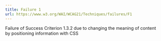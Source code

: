```yaml
---
title: Failure 1
url: https://www.w3.org/WAI/WCAG21/Techniques/failures/F1
---
```

Failure of Success Criterion 1.3.2 due to changing the meaning of content by positioning information with CSS